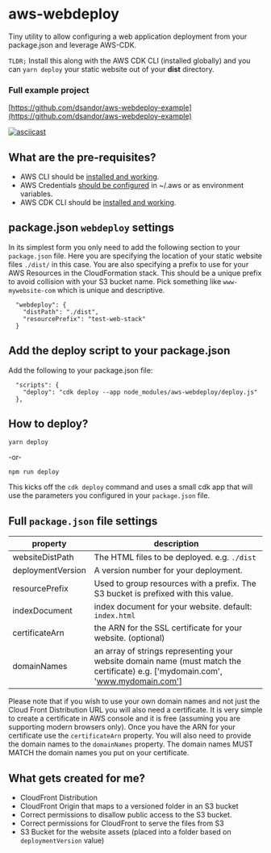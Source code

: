 # aws-webdeploy
Tiny utility to allow configuring a web application deployment from your package.json and leverage AWS-CDK.


`TLDR;` Install this along with the AWS CDK CLI (installed globally) and you can `yarn deploy` your static website out of your **dist** directory.

### Full example project

[https://github.com/dsandor/aws-webdeploy-example](https://github.com/dsandor/aws-webdeploy-example)

[![asciicast](https://asciinema.org/a/XY3ElLm9kXrWmTkCign9QuyMx.svg)](https://asciinema.org/a/XY3ElLm9kXrWmTkCign9QuyMx)

## What are the pre-requisites?

- AWS CLI should be [installed and working](https://docs.aws.amazon.com/cli/latest/userguide/cli-chap-configure.html).
- AWS Credentials [should be configured](https://docs.aws.amazon.com/cli/latest/userguide/cli-configure-envvars.html) in ~/.aws or as environment variables.
- AWS CDK CLI should be [installed and working](https://docs.aws.amazon.com/cdk/latest/guide/getting_started.html).

## package.json `webdeploy` settings

In its simplest form you only need to add the following section to your `package.json` file. Here you are specifying the location of your static website files `./dist/` in this case. You are also specifying a prefix to use for your AWS Resources in the CloudFormation stack. This should be a unique prefix to avoid collision with your S3 bucket name.  Pick something like `www-mywebsite-com` which is unique and descriptive.

```
  "webdeploy": {
    "distPath": "./dist",
    "resourcePrefix": "test-web-stack"
  }
```

## Add the deploy script to your package.json

Add the following to your package.json file:

```
  "scripts": {
    "deploy": "cdk deploy --app node_modules/aws-webdeploy/deploy.js"
  },

```

## How to deploy?

```
yarn deploy
```

-or-

```
npm run deploy
```

This kicks off the `cdk deploy` command and uses a small cdk app that will use the parameters you configured in your `package.json` file.

## Full `package.json` file settings

|property|description|
|---|---|
|websiteDistPath|The HTML files to be deployed. e.g. `./dist`|
| deploymentVersion|A version number for your deployment.|
| resourcePrefix|Used to group resources with a prefix. The S3 bucket is prefixed with this value.|
| indexDocument|index document for your website. default: `index.html`|
| certificateArn|the ARN for the SSL certificate for your website. (optional)|
| domainNames|an array of strings representing your website domain name (must match the certificate) e.g. ['mydomain.com', 'www.mydomain.com']|

Please note that if you wish to use your own domain names and not just the Cloud Front Distribution URL you will also need a certificate. It is very simple to create a certificate in AWS console and it is free (assuming you are supporting modern browsers only). Once you have the ARN for your certificate use the `certificateArn` property. You will also need to provide the domain names to the `domainNames` property. The domain names MUST MATCH the domain names you put on your certificate.

## What gets created for me?

- CloudFront Distribution
- CloudFront Origin that maps to a versioned folder in an S3 bucket
- Correct permissions to disallow public access to the S3 bucket.
- Correct permissions for CloudFront to serve the files from S3
- S3 Bucket for the website assets (placed into a folder based on `deploymentVersion` value)
